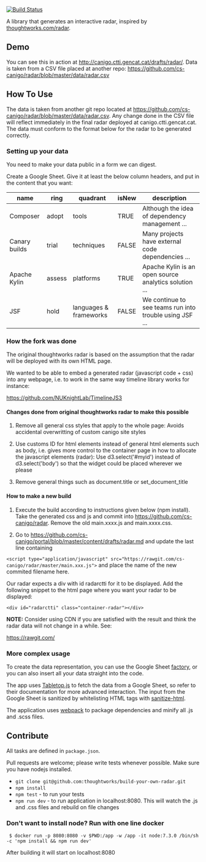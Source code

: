 [![Build Status](https://travis-ci.org/thoughtworks/build-your-own-radar.svg?branch=master)](https://travis-ci.org/thoughtworks/build-your-own-radar)

A library that generates an interactive radar, inspired by [thoughtworks.com/radar](http://thoughtworks.com/radar).

## Demo

You can see this in action at http://canigo.ctti.gencat.cat/drafts/radar/. Data is taken from a CSV file placed at another repo:
https://github.com/cs-canigo/radar/blob/master/data/radar.csv

## How To Use

The data is taken from another git repo located at https://github.com/cs-canigo/radar/blob/master/data/radar.csv. Any change done in the CSV file will reflect immediately in the final radar deployed at canigo.ctti.gencat.cat. The data must conform to the format below for the radar to be generated correctly.

### Setting up your data

You need to make your data public in a form we can digest.

Create a Google Sheet. Give it at least the below column headers, and put in the content that you want:

| name          | ring   | quadrant               | isNew | description                                             |
|---------------|--------|------------------------|-------|---------------------------------------------------------|
| Composer      | adopt  | tools                  | TRUE  | Although the idea of dependency management ...          |
| Canary builds | trial  | techniques             | FALSE | Many projects have external code dependencies ...       |
| Apache Kylin  | assess | platforms              | TRUE  | Apache Kylin is an open source analytics solution ...   |
| JSF           | hold   | languages & frameworks | FALSE | We continue to see teams run into trouble using JSF ... |

### How the fork was done

The original thoughtworks radar is based on the assumption that the radar will be deployed with its own HTML page. 

We wanted to be able to embed a generated radar (javascript code + css) into any webpage, i.e. to work in the same way timeline library works for instance:

https://github.com/NUKnightLab/TimelineJS3

#### Changes done from original thoughtworks radar to make this possible

1. Remove all general css styles that apply to the whole page: Avoids accidental overwritting of custom canigo site styles

2. Use customs ID for html elements instead of general html elements such as body, i.e. gives more control to the container page in how to allocate the javascript elements (radar): Use d3.select('#myid') instead of d3.select('body') so that the widget could be placed wherever we please

3. Remove general things such as document.title or set_document_title

#### How to make a new build

1. Execute the build according to instructions given below (npm install). Take the generated css and js and commit into https://github.com/cs-canigo/radar. Remove the old main.xxxx.js and main.xxxx.css.

2. Go to https://github.com/cs-canigo/portal/blob/master/content/drafts/radar.md and update the last line containing  

`<script type="application/javascript" src="https://rawgit.com/cs-canigo/radar/master/main.xxx.js">` and place the name of the new commited filename here.

Our radar expects a div with id radarctti for it to be displayed. Add the following snippet to the html page where you want your radar to be displayed:

`<div id="radarctti" class="container-radar"></div>`

**NOTE:** Consider using CDN if you are satisfied with the result and think the radar data will not change in a while. See:

https://rawgit.com/


### More complex usage

To create the data representation, you can use the Google Sheet [factory](/src/util/factory.js), or you can also insert all your data straight into the code.

The app uses [Tabletop.js](https://github.com/jsoma/tabletop) to fetch the data from a Google Sheet, so refer to their documentation for more advanced interaction.  The input from the Google Sheet is sanitized by whitelisting HTML tags with [sanitize-html](https://github.com/punkave/sanitize-html).

The application uses [webpack](https://webpack.github.io/) to package dependencies and minify all .js and .scss files.

## Contribute

All tasks are defined in `package.json`.

Pull requests are welcome; please write tests whenever possible. 
Make sure you have nodejs installed.

- `git clone git@github.com:thoughtworks/build-your-own-radar.git`
- `npm install`
- `npm test` - to run your tests
- `npm run dev` - to run application in localhost:8080. This will watch the .js and .css files and rebuild on file changes

### Don't want to install node? Run with one line docker

     $ docker run -p 8080:8080 -v $PWD:/app -w /app -it node:7.3.0 /bin/sh -c 'npm install && npm run dev'

After building it will start on localhost:8080

